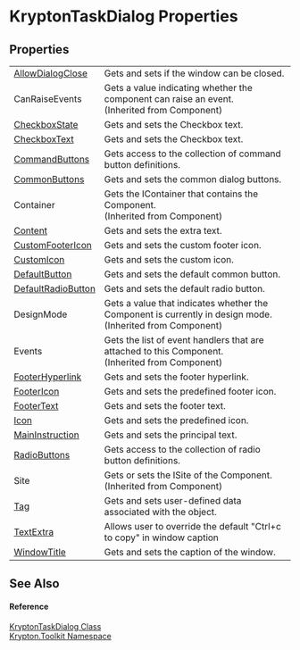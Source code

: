 # KryptonTaskDialog Properties




## Properties
<table>
<tr>
<td><a href="f24cf856-5230-025e-1477-872548990102.md">AllowDialogClose</a></td>
<td>Gets and sets if the window can be closed.</td></tr>
<tr>
<td>CanRaiseEvents</td>
<td>Gets a value indicating whether the component can raise an event.<br />(Inherited from Component)</td></tr>
<tr>
<td><a href="43fc4af7-6c82-5ddc-3e4e-6b8bc902a6d6.md">CheckboxState</a></td>
<td>Gets and sets the Checkbox text.</td></tr>
<tr>
<td><a href="c4c356ff-5c4b-214e-9067-6da5ac3125cb.md">CheckboxText</a></td>
<td>Gets and sets the Checkbox text.</td></tr>
<tr>
<td><a href="76ceaee5-d867-6d5f-0fbc-03e15a58b2ac.md">CommandButtons</a></td>
<td>Gets access to the collection of command button definitions.</td></tr>
<tr>
<td><a href="20a7e7e6-4830-f23c-69ea-46d2452796ab.md">CommonButtons</a></td>
<td>Gets and sets the common dialog buttons.</td></tr>
<tr>
<td>Container</td>
<td>Gets the IContainer that contains the Component.<br />(Inherited from Component)</td></tr>
<tr>
<td><a href="db954d22-0d32-3428-d698-89ec41dc6c95.md">Content</a></td>
<td>Gets and sets the extra text.</td></tr>
<tr>
<td><a href="7b832628-16ae-a005-b15c-f0b96d8aed3d.md">CustomFooterIcon</a></td>
<td>Gets and sets the custom footer icon.</td></tr>
<tr>
<td><a href="73e8783b-f018-1892-d53c-c84dc4d5e774.md">CustomIcon</a></td>
<td>Gets and sets the custom icon.</td></tr>
<tr>
<td><a href="8f66c62f-d23b-ba27-36e7-9466777f6014.md">DefaultButton</a></td>
<td>Gets and sets the default common button.</td></tr>
<tr>
<td><a href="3f74528f-4ca6-82c1-53a6-2f9a9a08f0ff.md">DefaultRadioButton</a></td>
<td>Gets and sets the default radio button.</td></tr>
<tr>
<td>DesignMode</td>
<td>Gets a value that indicates whether the Component is currently in design mode.<br />(Inherited from Component)</td></tr>
<tr>
<td>Events</td>
<td>Gets the list of event handlers that are attached to this Component.<br />(Inherited from Component)</td></tr>
<tr>
<td><a href="50808078-b73e-9e75-19e0-633da71d1262.md">FooterHyperlink</a></td>
<td>Gets and sets the footer hyperlink.</td></tr>
<tr>
<td><a href="3f15aefa-9d61-7bf3-538d-f879bc0ffc5d.md">FooterIcon</a></td>
<td>Gets and sets the predefined footer icon.</td></tr>
<tr>
<td><a href="014f4a33-a47c-5e10-8d94-be08102ce9d7.md">FooterText</a></td>
<td>Gets and sets the footer text.</td></tr>
<tr>
<td><a href="d293d405-d2c5-7252-dd81-23dc63ce7aa6.md">Icon</a></td>
<td>Gets and sets the predefined icon.</td></tr>
<tr>
<td><a href="302108b1-669d-6a64-4af4-31a14186ce06.md">MainInstruction</a></td>
<td>Gets and sets the principal text.</td></tr>
<tr>
<td><a href="949db481-5ed3-8aa5-b3eb-bffb920d7934.md">RadioButtons</a></td>
<td>Gets access to the collection of radio button definitions.</td></tr>
<tr>
<td>Site</td>
<td>Gets or sets the ISite of the Component.<br />(Inherited from Component)</td></tr>
<tr>
<td><a href="5ad769d0-9613-0f2a-5809-f09a2048bcca.md">Tag</a></td>
<td>Gets and sets user-defined data associated with the object.</td></tr>
<tr>
<td><a href="3ed0e992-9d21-d794-a7c3-d771418d2976.md">TextExtra</a></td>
<td>Allows user to override the default "Ctrl+c to copy" in window caption</td></tr>
<tr>
<td><a href="c8aae104-eaad-ab44-52c0-3b3993e545fe.md">WindowTitle</a></td>
<td>Gets and sets the caption of the window.</td></tr>
</table>

## See Also


#### Reference
<a href="97e66c69-bc63-6731-45d7-860bb11df4c0.md">KryptonTaskDialog Class</a>  
<a href="79d2eac2-21f4-54ff-7552-b20c33c30600.md">Krypton.Toolkit Namespace</a>  

